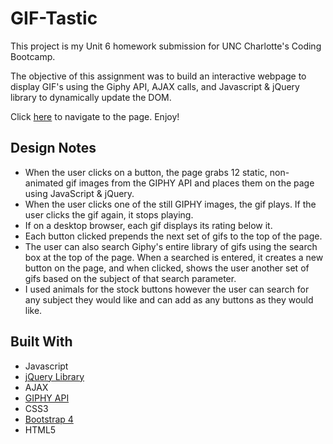 # GIF-Tastic

This project is my Unit 6 homework submission for UNC Charlotte's Coding Bootcamp.  

The objective of this assignment was to build an interactive webpage to display GIF's using the Giphy API, AJAX calls, and Javascript & jQuery library to dynamically update the DOM. 

Click [here]( https://chrisboyce886.github.io/Gif-Tastic/ ) to navigate to the page. Enjoy! 

## Design Notes

* When the user clicks on a button, the page grabs 12 static, non-animated gif images from the GIPHY API and places them on the page
using JavaScript & jQuery.
* When the user clicks one of the still GIPHY images, the gif plays. If the user clicks the gif again, it stops playing.
* If on a desktop browser, each gif displays its rating below it.  
* Each button clicked prepends the next set of gifs to the top of the page.
* The user can also search Giphy's entire library of gifs using the search box at the top of the page. When a searched is entered, it 
creates a new button on the page, and when clicked, shows the user another set of gifs based on the subject of that search parameter. 
* I used animals for the stock buttons however the user can search for any subject they would like and can add as any buttons as they would like. 

## Built With

* Javascript
* [jQuery Library](https://jquery.com/)
* AJAX
* [GIPHY API](https://developers.giphy.com/)
* CSS3
* [Bootstrap 4](https://getbootstrap.com/)
* HTML5
